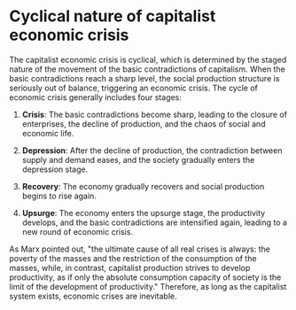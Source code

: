 # Cyclical nature of capitalist economic crisis
The capitalist economic crisis is cyclical, which is determined by the staged nature of the movement of the basic contradictions of capitalism. When the basic contradictions reach a sharp level, the social production structure is seriously out of balance, triggering an economic crisis. The cycle of economic crisis generally includes four stages:

1. **Crisis**: The basic contradictions become sharp, leading to the closure of enterprises, the decline of production, and the chaos of social and economic life.

2. **Depression**: After the decline of production, the contradiction between supply and demand eases, and the society gradually enters the depression stage.

3. **Recovery**: The economy gradually recovers and social production begins to rise again.

4. **Upsurge**: The economy enters the upsurge stage, the productivity develops, and the basic contradictions are intensified again, leading to a new round of economic crisis.

As Marx pointed out, "the ultimate cause of all real crises is always: the poverty of the masses and the restriction of the consumption of the masses, while, in contrast, capitalist production strives to develop productivity, as if only the absolute consumption capacity of society is the limit of the development of productivity." Therefore, as long as the capitalist system exists, economic crises are inevitable.